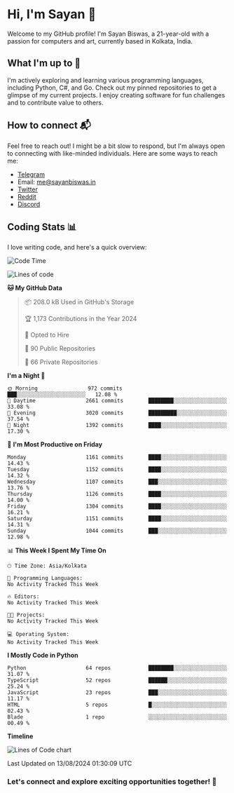 # Hi, I'm Sayan 👋

Welcome to my GitHub profile! I'm Sayan Biswas, a 21-year-old with a passion for computers and art, currently based in Kolkata, India.

## What I'm up to 🚀

I'm actively exploring and learning various programming languages, including Python, C#, and Go. Check out my pinned repositories to get a glimpse of my current projects. I enjoy creating software for fun challenges and to contribute value to others.

## How to connect 📬

Feel free to reach out! I might be a bit slow to respond, but I'm always open to connecting with like-minded individuals. Here are some ways to reach me:

- [Telegram](https://t.me/dank_as_fuck)
- Email: [me@sayanbiswas.in](mailto:me@sayanbiswas.in)
- [Twitter](https://twitter.com/TheDankDel)
- [Reddit](https://www.reddit.com/user/dank_as_fuck_/)
- [Discord](https://discordapp.com/users/506536929152466945)

## Coding Stats 📊

I love writing code, and here's a quick overview:

<!--START_SECTION:waka-->
![Code Time](http://img.shields.io/badge/Code%20Time-1%2C652%20hrs%2017%20mins-blue)

![Lines of code](https://img.shields.io/badge/From%20Hello%20World%20I%27ve%20Written-5.9%20million%20lines%20of%20code-blue)

**🐱 My GitHub Data** 

> 📦 208.0 kB Used in GitHub's Storage 
 > 
> 🏆 1,173 Contributions in the Year 2024
 > 
> 💼 Opted to Hire
 > 
> 📜 90 Public Repositories 
 > 
> 🔑 66 Private Repositories 
 > 
**I'm a Night 🦉** 

```text
🌞 Morning                972 commits         ███░░░░░░░░░░░░░░░░░░░░░░   12.08 % 
🌆 Daytime                2661 commits        ████████░░░░░░░░░░░░░░░░░   33.08 % 
🌃 Evening                3020 commits        █████████░░░░░░░░░░░░░░░░   37.54 % 
🌙 Night                  1392 commits        ████░░░░░░░░░░░░░░░░░░░░░   17.30 % 
```
📅 **I'm Most Productive on Friday** 

```text
Monday                   1161 commits        ████░░░░░░░░░░░░░░░░░░░░░   14.43 % 
Tuesday                  1152 commits        ████░░░░░░░░░░░░░░░░░░░░░   14.32 % 
Wednesday                1107 commits        ███░░░░░░░░░░░░░░░░░░░░░░   13.76 % 
Thursday                 1126 commits        ████░░░░░░░░░░░░░░░░░░░░░   14.00 % 
Friday                   1304 commits        ████░░░░░░░░░░░░░░░░░░░░░   16.21 % 
Saturday                 1151 commits        ████░░░░░░░░░░░░░░░░░░░░░   14.31 % 
Sunday                   1044 commits        ███░░░░░░░░░░░░░░░░░░░░░░   12.98 % 
```


📊 **This Week I Spent My Time On** 

```text
🕑︎ Time Zone: Asia/Kolkata

💬 Programming Languages: 
No Activity Tracked This Week

🔥 Editors: 
No Activity Tracked This Week

🐱‍💻 Projects: 
No Activity Tracked This Week

💻 Operating System: 
No Activity Tracked This Week
```

**I Mostly Code in Python** 

```text
Python                   64 repos            ████████░░░░░░░░░░░░░░░░░   31.07 % 
TypeScript               52 repos            ██████░░░░░░░░░░░░░░░░░░░   25.24 % 
JavaScript               23 repos            ███░░░░░░░░░░░░░░░░░░░░░░   11.17 % 
HTML                     5 repos             █░░░░░░░░░░░░░░░░░░░░░░░░   02.43 % 
Blade                    1 repo              ░░░░░░░░░░░░░░░░░░░░░░░░░   00.49 % 
```



**Timeline**

![Lines of Code chart](https://raw.githubusercontent.com/Dank-del/Dank-del/main/assets/bar_graph.png)


 Last Updated on 13/08/2024 01:30:09 UTC
<!--END_SECTION:waka-->

### Let's connect and explore exciting opportunities together! 🚀
